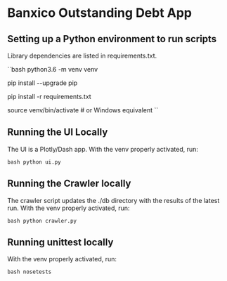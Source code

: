 # Banxico Outstanding Debt App

## Setting up a Python environment to run scripts

Library dependencies are listed in requirements.txt.

``bash
python3.6 -m venv venv

pip install --upgrade pip

pip install -r requirements.txt

source venv/bin/activate  # or Windows equivalent
``

## Running the UI Locally

The UI is a Plotly/Dash app. With the venv properly activated, run:

``bash
python ui.py
``

## Running the Crawler locally

The crawler script updates the ./db directory with the results of the latest run. With the venv properly activated, run:

``bash
python crawler.py
``

## Running unittest locally

With the venv properly activated, run:

``bash
nosetests
``
